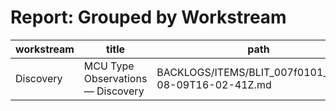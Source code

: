 # Report: Grouped by Workstream
| workstream | title | path | source_track | definition_track | execution_track | validation_track | docs_track | defer_track | defer_status | defer_until |
| --- | --- | --- | --- | --- | --- | --- | --- | --- | --- | --- |
| Discovery | MCU Type Observations — Discovery | BACKLOGS/ITEMS/BLIT_007f0101_2025-08-09T16-02-41Z.md | Captured | Triaged | Not-Started | Implicit-Validated |  |  |  |  |
